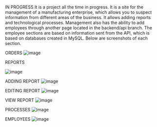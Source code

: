 IN PROGRESS 
It is a project all the time in progress. It is a site for the management of a manufacturing enterprise, which allows you to suspect information from different areas of the business. It allows adding reports and technological processes. Management also has the ability to add employees through another page located in the backend/api branch. The employee sections are based on information sent from the API, which is based on databases created in MySQL. Below are screenshots of each section.

ORDERS
![image](https://user-images.githubusercontent.com/114190309/222274183-eb251f30-3d0f-4a4e-93dc-567edc7977f0.png)

REPORTS 

![image](https://user-images.githubusercontent.com/114190309/222274314-398fc9b7-5c01-4e3e-b240-2c5203c9b1b3.png)

 
 ADDING REPORT
 ![image](https://user-images.githubusercontent.com/114190309/222274399-297cbb2e-bd81-4abb-b839-de2f348340de.png)
 
        
 EDITING REPORT
  ![image](https://user-images.githubusercontent.com/114190309/222274472-e5488585-f3a0-4b6f-8dfe-b2aaee8e6eec.png)
  
        
 VIEW REPORT
  ![image](https://user-images.githubusercontent.com/114190309/222274616-2ce6dd70-44e8-49ea-8b55-fee1386a9177.png)
  

 PROCESSES
  ![image](https://user-images.githubusercontent.com/114190309/222274720-827da51c-89f7-4c39-b907-79717a2da09b.png)
          
 EMPLOYEES
  ![image](https://user-images.githubusercontent.com/114190309/222274804-bec3e9c6-380c-43f6-9d8a-c2525475b720.png)


        

        
